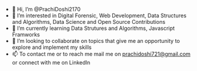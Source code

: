 - 👋 Hi, I’m @PrachiDoshi2170
- 👀 I’m interested in Digital Forensic, Web Development, Data Structures and Algorithms, Data Science and Open Source Contributions
- 🌱 I’m currently learning Data Strutures and Algorithms, Javascript Framworks
- 💞️ I’m looking to collaborate on topics that give me an opportunity to explore and implement my skills
- 📫 To contact me or to reach me mail me on prachidoshi721@gmail.com or connect with me on LinkedIn

<!---
PrachiDoshi2170/PrachiDoshi2170 
--->
